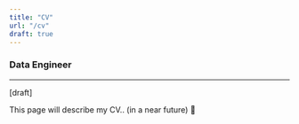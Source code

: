 ```yaml
---
title: "CV"
url: "/cv"
draft: true
---
```


### Data Engineer

---

[draft]

This page will describe my CV.. (in a near future) 🙂

